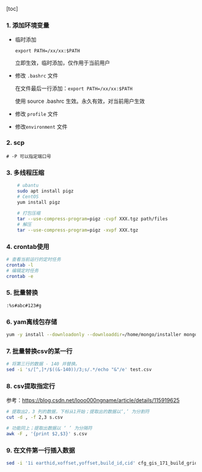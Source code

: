 [toc]

### 1. 添加环境变量

* 临时添加

  ~~~
  export PATH=/xx/xx:$PATH
  ~~~

  立即生效，临时添加，仅作用于当前用户

* 修改 `.bashrc` 文件

  在文件最后一行添加：`export PATH=/xx/xx:$PATH`

  使用 source .bashrc 生效。永久有效，对当前用户生效

* 修改 `profile` 文件

* 修改`environment` 文件

### 2. scp

~~~
# -P 可以指定端口号
~~~

### 3. 多线程压缩
~~~bash
    # ubantu
    sudo apt install pigz
    # CentOS
    yum install pigz
    
    # 打包压缩
    tar --use-compress-program=pigz -cvpf XXX.tgz path/files
    # 解压
    tar --use-compress-program=pigz -xvpf XXX.tgz
~~~

### 4. crontab使用

~~~bash
# 查看当前运行的定时任务
crontab -l
# 编辑定时任务
crontab -e
~~~

### 5. 批量替换

~~~
:%s#abc#123#g
~~~

### 6. yam离线包存储

~~~bash
yum -y install --downloadonly --downloaddir=/home/mongo/installer mongodb-mongosh
~~~

### 7. 批量替换csv的某一行

~~~bash
# 将第三行的数据 - 140 并替换。
sed -i 's/[^,]*/$((&-140))/3;s/.*/echo "&"/e' test.csv
~~~

### 8. csv提取指定行

参考：https://blog.csdn.net/looo000ngname/article/details/115919625

~~~bash
# 提取出2，3 列的数据，下标从1开始；提取出的数据以‘,’ 为分割符
cut -d , -f 2,3 s.csv

# 功能同上；提取出数据以 ‘ ’ 为分隔符
awk -F , '{print $2,$3}' s.csv
~~~

### 9. 在文件第一行插入数据
~~~bash
sed -i '1i earthid,xoffset,yoffset,build_id,cid' cfg_gis_171_build_grid_ft_d_village
~~~
